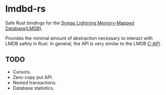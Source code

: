 # lmdbd-rs

Safe Rust bindings for the [Symas Lightning Memory-Mapped Database(LMDB)](http://symas.com/mdb/).

Provides the minimal amount of abstraction necessary to interact with LMDB safely in Rust. In
general, the API is very similar to the LMDB [C-API](http://symas.com/mdb/doc/).

## TODO

* Cursors.
* Zero-copy put API.
* Nested transactions.
* Database statistics.
